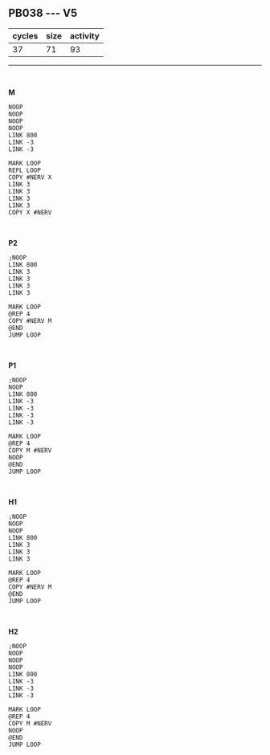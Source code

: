 ## PB038 --- V5

| cycles | size | activity |
| ------ | ---- | -------- |
| 37 | 71 | 93 |
<hr>
<br>

**M**

```
NOOP
NOOP
NOOP
NOOP
LINK 800
LINK -3
LINK -3

MARK LOOP
REPL LOOP
COPY #NERV X
LINK 3
LINK 3
LINK 3
LINK 3
COPY X #NERV
```

<br>

**P2**

```
;NOOP
LINK 800
LINK 3
LINK 3
LINK 3
LINK 3

MARK LOOP
@REP 4
COPY #NERV M
@END
JUMP LOOP
```

<br>

**P1**

```
;NOOP
NOOP
LINK 800
LINK -3
LINK -3
LINK -3
LINK -3

MARK LOOP
@REP 4
COPY M #NERV
NOOP
@END
JUMP LOOP
```

<br>

**H1**

```
;NOOP
NOOP
NOOP
LINK 800
LINK 3
LINK 3
LINK 3

MARK LOOP
@REP 4
COPY #NERV M
@END
JUMP LOOP
```

<br>

**H2**

```
;NOOP
NOOP
NOOP
NOOP
LINK 800
LINK -3
LINK -3
LINK -3

MARK LOOP
@REP 4
COPY M #NERV
NOOP
@END
JUMP LOOP
```
